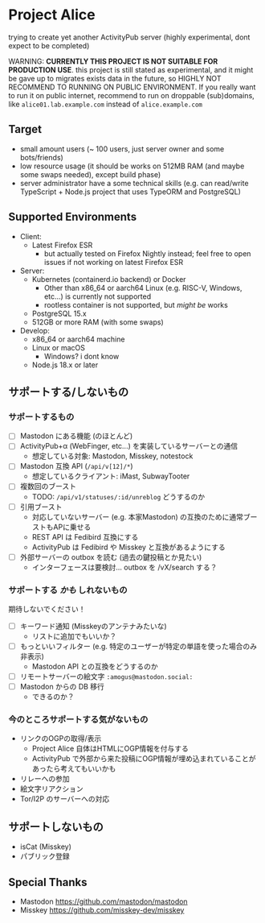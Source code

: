 # Project Alice

trying to create yet another ActivityPub server (highly experimental, dont expect to be completed)

WARNING: **CURRENTLY THIS PROJECT IS NOT SUITABLE FOR PRODUCTION USE**. this project is still stated as experimental, and it might be gave up to migrates exists data in the future, so HIGHLY NOT RECOMMEND TO RUNNING ON PUBLIC ENVIRONMENT. If you really want to run it on public internet, recommend to run on droppable (sub)domains, like `alice01.lab.example.com` instead of `alice.example.com`

## Target

- small amount users (~ 100 users, just server owner and some bots/friends)
- low resource usage (it should be works on 512MB RAM (and maybe some swaps needed), except build phase)
- server administrator have a some technical skills (e.g. can read/write TypeScript + Node.js project that uses TypeORM and PostgreSQL)

## Supported Environments

- Client:
  - Latest Firefox ESR
    - but actually tested on Firefox Nightly instead; feel free to open issues if not working on latest Firefox ESR
- Server:
  - Kubernetes (containerd.io backend) or Docker
    - Other than x86_64 or aarch64 Linux (e.g. RISC-V, Windows, etc...) is currently not supported
    - rootless container is not supported, but _might be_ works
  - PostgreSQL 15.x
  - 512GB or more RAM (with some swaps)
- Develop:
  - x86_64 or aarch64 machine
  - Linux or macOS
    - Windows? i dont know
  - Node.js 18.x or later

## サポートする/しないもの 

### サポートするもの

- [ ] Mastodon にある機能 (のほとんど)
- [ ] ActivityPub+α (WebFinger, etc...) を実装しているサーバーとの通信
  - 想定している対象: Mastodon, Misskey, notestock
- [ ] Mastodon 互換 API (`/api/v[12]/*`)
  - 想定しているクライアント: iMast, SubwayTooter
- [ ] 複数回のブースト
  - TODO: `/api/v1/statuses/:id/unreblog` どうするのか
- [ ] 引用ブースト
  - 対応していないサーバー (e.g. 本家Mastodon) の互換のために通常ブーストもAPに乗せる
  - REST API は Fedibird 互換にする
  - ActivityPub は Fedibird や Misskey と互換があるようにする
- [ ] 外部サーバーの outbox を読む (過去の鍵投稿とか見たい)
  - インターフェースは要検討… outbox を /vX/search する？

### サポートする _かも_ しれないもの

期待しないでください！

- [ ] キーワード通知 (Misskeyのアンテナみたいな)
  - リストに追加でもいいか？
- [ ] もっといいフィルター (e.g. 特定のユーザーが特定の単語を使った場合のみ非表示)
  - Mastodon API との互換をどうするのか
- [ ] リモートサーバーの絵文字 `:amogus@mastodon.social:`
- [ ] Mastodon からの DB 移行
  - できるのか？

### 今のところサポートする気がないもの

- リンクのOGPの取得/表示
  - Project Alice 自体はHTMLにOGP情報を付与する
  - ActivityPub で外部から来た投稿にOGP情報が埋め込まれていることがあったら考えてもいいかも
- リレーへの参加
- 絵文字リアクション
- Tor/I2P のサーバーへの対応

## サポートしないもの

- isCat (Misskey)
- パブリック登録


## Special Thanks

- Mastodon https://github.com/mastodon/mastodon
- Misskey https://github.com/misskey-dev/misskey